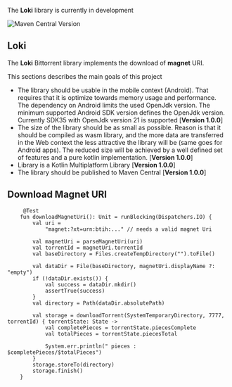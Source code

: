The **Loki** library is currently in development

![Maven Central Version](https://img.shields.io/maven-central/v/:io.github.remmerw/:loki)

## Loki

The **Loki** Bittorrent library implements the download of **magnet** URI.

This sections describes the main goals of this project

- The library should be usable in the mobile context (Android). That requires that it is optimize
  towards memory usage and performance. The dependency on Android limits the used OpenJdk version.
  The minimum supported Android SDK version defines the OpenJdk version. Currently SDK35 with
  OpenJdk version 21 is supported [**Version 1.0.0**]
- The size of the library should be as small as possible. Reason is that it should be compiled as
  wasm library, and the more data are transferred in the Web context the less attractive the library
  will be (same goes for Android apps). The reduced size will be achieved by a well defined set of
  features and a pure kotlin implementation. [**Version 1.0.0**]
- Library is a Kotlin Multiplatform Library [**Version 1.0.0**]
- The library should be published to Maven Central [**Version 1.0.0**]

## Download Magnet URI

```
     @Test
    fun downloadMagnetUri(): Unit = runBlocking(Dispatchers.IO) {
        val uri = 
            "magnet:?xt=urn:btih:..." // needs a valid magnet Uri

        val magnetUri = parseMagnetUri(uri)
        val torrentId = magnetUri.torrentId
        val baseDirectory = Files.createTempDirectory("").toFile()

        val dataDir = File(baseDirectory, magnetUri.displayName ?: "empty")
        if (!dataDir.exists()) {
            val success = dataDir.mkdir()
            assertTrue(success)
        }
        val directory = Path(dataDir.absolutePath)

        val storage = downloadTorrent(SystemTemporaryDirectory, 7777, torrentId) { torrentState: State ->
            val completePieces = torrentState.piecesComplete
            val totalPieces = torrentState.piecesTotal

            System.err.println(" pieces : $completePieces/$totalPieces")
        }
        storage.storeTo(directory)
        storage.finish()
    }
    
```